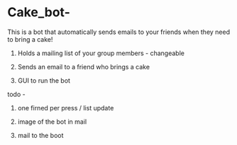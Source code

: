 # Cake_bot-


This is a bot that automatically sends emails to your friends when they need to bring a cake!


1. Holds a mailing list of your group members - changeable

2. Sends an email to a friend who brings a cake

3. GUI to run the bot





todo - 
1. one firned  per press / list update

2. image of the bot in mail 

3. mail to the boot
